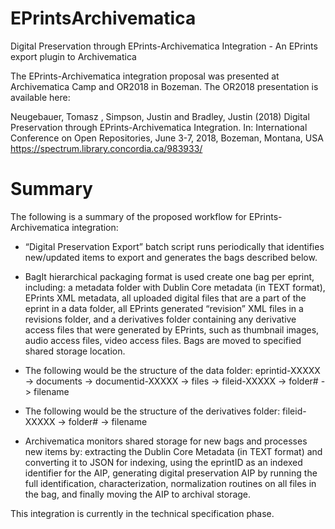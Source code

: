 # EPrintsArchivematica
Digital Preservation through EPrints-Archivematica Integration - An EPrints export plugin to Archivematica

The EPrints-Archivematica integration proposal was presented at Archivematica Camp and OR2018 in Bozeman.
The OR2018 presentation is available here:

Neugebauer, Tomasz , Simpson, Justin and Bradley, Justin (2018) Digital Preservation through EPrints-Archivematica Integration. In: International Conference on Open Repositories, June 3-7, 2018, Bozeman, Montana, USA
https://spectrum.library.concordia.ca/983933/

# Summary
The following is a summary of the proposed workflow for EPrints-Archivematica integration:
* “Digital Preservation Export” batch script runs periodically that identifies new/updated items to
export and generates the bags described below.

* BagIt hierarchical packaging format is used create one bag per eprint, including: a metadata folder
with Dublin Core metadata (in TEXT format), EPrints XML metadata, all uploaded digital files that
are a part of the eprint in a data folder, all EPrints generated “revision” XML files in a revisions
folder, and a derivatives folder containing any derivative access files that were generated by
EPrints, such as thumbnail images, audio access files, video access files. Bags are moved to
specified shared storage location.

* The following would be the structure of the data folder:
eprintid-XXXXX -> documents -> documentid-XXXXX -> files -> fileid-XXXXX -> folder# -> filename

* The following would be the structure of the derivatives folder:
fileid-XXXXX -> folder# -> filename

* Archivematica monitors shared storage for new bags and processes new items by: extracting the
Dublin Core Metadata (in TEXT format) and converting it to JSON for indexing, using the eprintID as
an indexed identifier for the AIP, generating digital preservation AIP by running the full
identification, characterization, normalization routines on all files in the bag, and finally moving the
AIP to archival storage.

This integration is currently in the technical specification phase.
